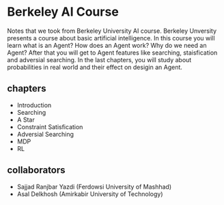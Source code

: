 # Berkeley AI Course

Notes that we took from Berkeley University AI course. Berkeley Unversity presents a course about basic artificial intelligence. In this course
you will learn what is an Agent? How does an Agent work? Why do we need an Agent? 
After that you will get to Agent features like searching, staisfication and adversial searching. 
In the last chapters, you will study about probabilities in real world and their effect on desigin an Agent.

## chapters

- Introduction
- Searching
- A Star
- Constraint Satisfication
- Adversial Searching
- MDP
- RL

## collaborators

- Sajjad Ranjbar Yazdi (Ferdowsi University of Mashhad)
- Asal Delkhosh (Amirkabir University of Technology)
